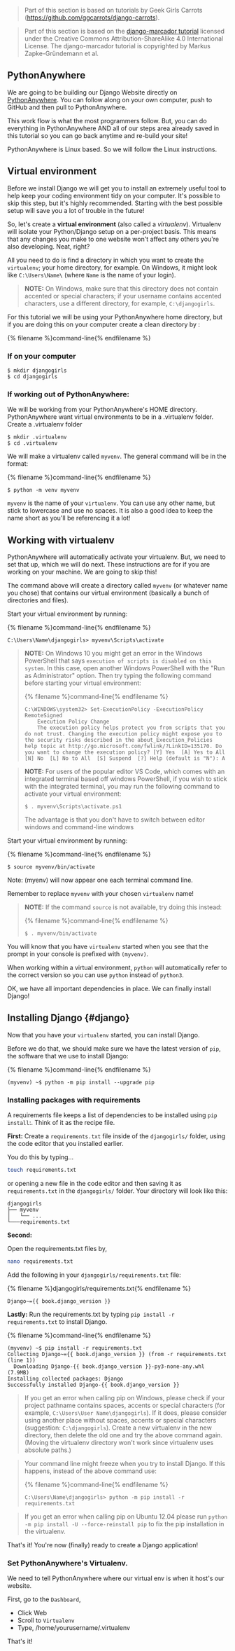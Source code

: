 > Part of this section is based on tutorials by Geek Girls Carrots (https://github.com/ggcarrots/django-carrots).

> Part of this section is based on the [django-marcador
tutorial](http://django-marcador.keimlink.de/) licensed under the Creative Commons
Attribution-ShareAlike 4.0 International License. The django-marcador tutorial
is copyrighted by Markus Zapke-Gründemann et al.

## PythonAnywhere
We are going to be building our Django Website directly on [PythonAnywhere](https://www.pythonanywhere.com/).
You can follow along on your own computer, push to GitHub and then pull to PythonAnywhere.  

This  work flow is what the most programmers follow.  But, you can do everything in PythonAnywhere AND all of our steps area 
already saved in this tutorial so you can go back anytime and re-build your site!

PythonAnywhere is Linux based.  So we will follow the Linux instructions.


## Virtual environment

Before we install Django we will get you to install an extremely useful tool to help keep your coding environment tidy on your computer. It's possible to skip this step, but it's highly recommended. Starting with the best possible setup will save you a lot of trouble in the future!

So, let's create a **virtual environment** (also called a *virtualenv*). Virtualenv will isolate your Python/Django setup on a per-project basis. This means that any changes you make to one website won't affect any others you're also developing. Neat, right?

All you need to do is find a directory in which you want to create the `virtualenv`; your home directory, for example. On Windows, it might look like `C:\Users\Name\` (where `Name` is the name of your login).

> __NOTE:__ On Windows, make sure that this directory does not contain accented or special characters; if your username contains accented characters, use a different directory, for example, `C:\djangogirls`.

For this tutorial we will be using your PythonAnywhere home directory, but if you are doing this on your computer create a clean directory by :

{% filename %}command-line{% endfilename %}

### If on your computer
```
$ mkdir djangogirls
$ cd djangogirls
```

### If working out of PythonAnywhere:
We will be working from your PythonAnywhere's HOME directory.
PythonAnywhere want virtual environments to be in a .virtualenv folder.
Create a .virtualenv folder
```
$ mkdir .virtualenv
$ cd .virtualenv
```


We will make a virtualenv called `myvenv`. The general command will be in the format:

{% filename %}command-line{% endfilename %}
```
$ python -m venv myvenv
```

`myvenv` is the name of your `virtualenv`. You can use any other name, but stick to lowercase and use no spaces. It is also a good idea to keep the name short as you'll be referencing it a lot!


## Working with virtualenv

PythonAnywhere will automatically activate your virtualenv.  But, we need to set that up, which we will do next. 
These instructions are for if you are working on your machine.  We are going to skip this!

The command above will create a directory called `myvenv` (or whatever name you chose) that contains our 
virtual environment (basically a bunch of directories and files).

<!--sec data-title="Working with virtualenv: Windows" data-id="virtualenv_windows"
data-collapse=true ces-->

Start your virtual environment by running:

{% filename %}command-line{% endfilename %}
```
C:\Users\Name\djangogirls> myvenv\Scripts\activate
```

> __NOTE:__ On Windows 10 you might get an error in the Windows PowerShell that says `execution of scripts is disabled on this system`. In this case, open another Windows PowerShell with the "Run as Administrator" option.  Then try typing the following command before starting your virtual environment:
>
>{% filename %}command-line{% endfilename %}
>```
>C:\WINDOWS\system32> Set-ExecutionPolicy -ExecutionPolicy RemoteSigned
>     Execution Policy Change
>     The execution policy helps protect you from scripts that you do not trust. Changing the execution policy might expose you to the security risks described in the about_Execution_Policies help topic at http://go.microsoft.com/fwlink/?LinkID=135170. Do you want to change the execution policy? [Y] Yes  [A] Yes to All  [N] No  [L] No to All  [S] Suspend  [?] Help (default is "N"): A
>```

<!-- (This comment separates the two blockquote blocks, so that GitBook and Crowdin don't merge them into a single block.) -->

> __NOTE:__ For users of the popular editor VS Code, which comes with an integrated terminal based off windows PowerShell, if you wish to stick with the integrated terminal, you may run the following command to activate your virtual environment:
>
>```
>$ . myvenv\Scripts\activate.ps1
>```
>The advantage is that you don't have to switch between editor windows and command-line windows


<!--endsec-->

<!--sec data-title="Working with virtualenv: Linux and OS X" data-id="virtualenv_linuxosx"
data-collapse=true ces-->

Start your virtual environment by running:

{% filename %}command-line{% endfilename %}
```
$ source myvenv/bin/activate
```

Note: (myenv) will now appear one each terminal command line.

Remember to replace `myvenv` with your chosen `virtualenv` name!

> __NOTE:__ If the command `source` is not available, try doing this instead:
>
>{% filename %}command-line{% endfilename %}
>```
>$ . myvenv/bin/activate
>```

<!--endsec-->

You will know that you have `virtualenv` started when you see that the prompt in your console is prefixed with `(myvenv)`.

When working within a virtual environment, `python` will automatically refer to the correct version so you can use `python` instead of `python3`.

OK, we have all important dependencies in place. We can finally install Django!



## Installing Django {#django}

Now that you have your `virtualenv` started, you can install Django.

Before we do that, we should make sure we have the latest version of `pip`, the software that we use to install Django:

{% filename %}command-line{% endfilename %}
```
(myvenv) ~$ python -m pip install --upgrade pip
```

### Installing packages with requirements

A requirements file keeps a list of dependencies to be installed using
`pip install`:.   Think of it as the recipe file.

**First:** Create a `requirements.txt` file inside of the `djangogirls/` folder, 
using the code editor that you installed earlier. 

You do this by typing... 

```bash
touch requirements.txt
```

or opening a new file in the code editor and then saving it 
as `requirements.txt` in the `djangogirls/` folder. Your directory will look like this:


```
djangogirls
├── myvenv
│   └── ...
└───requirements.txt
```

**Second:** 

Open the requirements.txt files by,
```bash
nano requirements.txt
````

Add the following in your `djangogirls/requirements.txt` file:

{% filename %}djangogirls/requirements.txt{% endfilename %}
```
Django~={{ book.django_version }}
```


**Lastly:** Run the requirements.txt by typing `pip install -r requirements.txt` to install Django.

{% filename %}command-line{% endfilename %}
```
(myvenv) ~$ pip install -r requirements.txt
Collecting Django~={{ book.django_version }} (from -r requirements.txt (line 1))
  Downloading Django-{{ book.django_version }}-py3-none-any.whl (7.9MB)
Installing collected packages: Django
Successfully installed Django-{{ book.django_version }}
```

<!--sec data-title="Installing Django: Windows" data-id="django_err_windows"
data-collapse=true ces-->

> If you get an error when calling pip on Windows, please check if your project pathname contains spaces, accents or special characters (for example, `C:\Users\User Name\djangogirls`). If it does, please consider using another place without spaces, accents or special characters (suggestion: `C:\djangogirls`). Create a new virtualenv in the new directory, then delete the old one and try the above command again. (Moving the virtualenv directory won't work since virtualenv uses absolute paths.)

<!--endsec-->

<!--sec data-title="Installing Django: Windows 8 and Windows 10" data-id="django_err_windows8and10"
data-collapse=true ces-->

> Your command line might freeze when you try to install Django. If this happens, instead of the above command use:
>
>{% filename %}command-line{% endfilename %}
>```
>C:\Users\Name\djangogirls> python -m pip install -r requirements.txt
>```

<!--endsec-->

<!--sec data-title="Installing Django: Linux" data-id="django_err_linux"
data-collapse=true ces-->

> If you get an error when calling pip on Ubuntu 12.04 please run `python -m pip install -U --force-reinstall pip` to fix the pip installation in the virtualenv.

<!--endsec-->

That's it! You're now (finally) ready to create a Django application!

### Set PythonAnywhere's Virtualenv.

We need to tell PythonAnywhere where our virtual env is when it host's our website.

First, go to the `Dashboard`,
* Click Web
* Scroll to `Virtualenv`
* Type, /home/yourusername/.virtualenv

That's it!